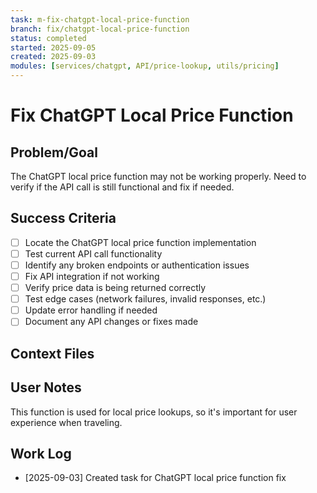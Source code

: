 ```yaml
---
task: m-fix-chatgpt-local-price-function
branch: fix/chatgpt-local-price-function
status: completed
started: 2025-09-05
created: 2025-09-03
modules: [services/chatgpt, API/price-lookup, utils/pricing]
---
```


# Fix ChatGPT Local Price Function

## Problem/Goal
The ChatGPT local price function may not be working properly. Need to verify if the API call is still functional and fix if needed.

## Success Criteria
- [ ] Locate the ChatGPT local price function implementation
- [ ] Test current API call functionality
- [ ] Identify any broken endpoints or authentication issues
- [ ] Fix API integration if not working
- [ ] Verify price data is being returned correctly
- [ ] Test edge cases (network failures, invalid responses, etc.)
- [ ] Update error handling if needed
- [ ] Document any API changes or fixes made

## Context Files
<!-- Added by context-gathering agent or manually -->

## User Notes
This function is used for local price lookups, so it's important for user experience when traveling.

## Work Log
<!-- Updated as work progresses -->
- [2025-09-03] Created task for ChatGPT local price function fix